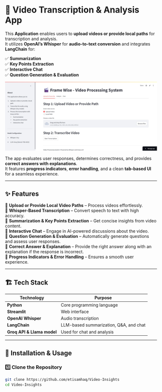 # 🎥 Video Transcription & Analysis App  

This **Application** enables users to **upload videos or provide local paths** for transcription and analysis.  
It utilizes **OpenAI’s Whisper** for **audio-to-text conversion** and integrates **LangChain** for:  

✅ **Summarization**  
✅ **Key Points Extraction**  
✅ **Interactive Chat**  
✅ **Question Generation & Evaluation**  

![pic](https://github.com/etisamhaq/Video-Insights/blob/main/pic1.jpg)

The app evaluates user responses, determines correctness, and provides **correct answers with explanations**.  
It features **progress indicators**, **error handling**, and a clean **tab-based UI** for a seamless experience.  

---

## ✨ Features  

🔹 **Upload or Provide Local Video Paths** – Process videos effortlessly.  
🔹 **Whisper-Based Transcription** – Convert speech to text with high accuracy.  
🔹 **Summarization & Key Points Extraction** – Get concise insights from video content.  
🔹 **Interactive Chat** – Engage in AI-powered discussions about the video.  
🔹 **Question Generation & Evaluation** – Automatically generate questions and assess user responses.  
🔹 **Correct Answer & Explanation** – Provide the right answer along with an explanation if the response is incorrect.  
🔹 **Progress Indicators & Error Handling** – Ensures a smooth user experience.  

---

## 🏗️ Tech Stack  

| Technology  | Purpose |
|------------|---------|
| **Python**  | Core programming language |
| **Streamlit** | Web interface |
| **OpenAI Whisper** | Audio transcription |
| **LangChain** | LLM-based summarization, Q&A, and chat |
| **Groq API & Llama model** | Used for chat and analysis |

---

## 🚀 Installation & Usage  

### 1️⃣ Clone the Repository  
```bash
git clone https://github.com/etisamhaq/Video-Insights
cd Video-Insights
